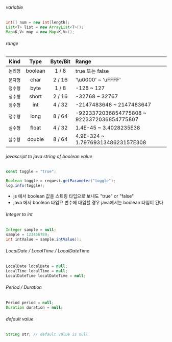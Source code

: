 ###### variable
  
```java
int[] num = new int[length];
List<T> list = new ArrayList<T>();
Map<K,V> map = new Map<K,V>();
```

###### range
| Kind      | Type   | Byte/Bit | Range   |
| :---:     | :---:  | :---:    | :---   |
| `논리형`  | boolean | 1 / 8   | true 또는 false    |
| `문자형`  | char    | 2 / 16  | '\u0000' ~ 'uFFFF' |
| `정수형`  | byte    | 1 / 8   | -128 ~ 127         |
| `정수형`  | short   | 2 / 16  | -32768 ~ 32767     |
| `정수형`  | int     | 4 / 32  | -2147483648 ~ 2147483647 |
| `정수형`  | long    | 8 / 64  | -9223372036854775808 ~ 9223372036854775807 |
| `실수형`  | float   | 4 / 32  | 1.4E-45 ~ 3.4028235E38   |
| `실수형 ` | double  | 8 / 64  | 4.9E-324 ~ 1.7976931348623157E308 |

###### javascript to java string of boolean value
```js
const toggle = "true";
```

```java
Boolean toggle = request.getParameter("toggle");
log.info(toggle);
```
- js 에서 boolean 값을 스트링 타입으로 보내도 "true" or "false"
- java 에서 boolean 타입으 변수에 대입할 경우 java에서는 boolean 타입이 된다
  
###### Integer to int  
```java
Integer sample = null;
sample = 123456789;
int intValue = sample.intValue();
```
  
###### LocalDate / LocalTime / LocalDateTime
```java
LocalDate localDate = null;
LocalTime localTime = null;
LocalDateTime localDateTime = null;
```
  
###### Period / Duration
```java
Period period = null;
Duration duration = null;
```
###### default value
```java
String str; // default value is null
```
